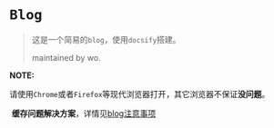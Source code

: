 # `Blog`

> 这是一个简易的`blog`，使用`docsify`搭建。
>
> maintained by wo.



**NOTE:**

​	请使用`Chrome`或者`Firefox`等现代浏览器打开，其它浏览器不保证**没问题**。

​        **缓存问题解决方案**，详情见[blog注意事项](2018-06-04-note.md)


